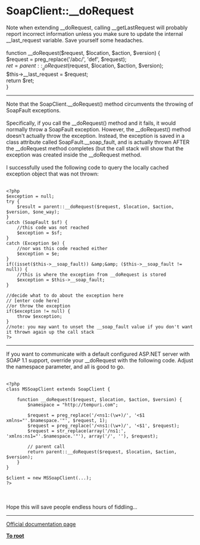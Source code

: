 # SoapClient::__doRequest



Note when extending __doRequest, calling __getLastRequest will probably report incorrect information unless you make sure to update the internal __last_request variable. Save yourself some headaches.<br><br>function __doRequest($request, $location, $action, $version) {<br>      $request = preg_replace(&apos;/abc/&apos;, &apos;def&apos;, $request);<br>      $ret = parent::__doRequest($request, $location, $action, $version);<br>      $this-&gt;__last_request = $request;<br>      return $ret;<br>}  

---

Note that the SoapClient.__doRequest() method circumvents the throwing of SoapFault exceptions.<br><br>Specifically, if you call the __doRequest() method and it fails, it would normally throw a SoapFault exception.  However, the __doRequest() method doesn&apos;t actually throw the exception. Instead, the exception is saved in a class attribute called SoapFault.__soap_fault, and is actually thrown AFTER the __doRequest method completes (but the call stack will show that the exception was created inside the __doRequest method.<br><br>I successfully used the following code to query the locally cached exception object that was not thrown:<br><br>

```
<?php
$exception = null;
try {
    $result = parent::__doRequest($request, $location, $action, $version, $one_way);
}
catch (SoapFault $sf) {
    //this code was not reached    
    $exception = $sf;
}
catch (Exception $e) {
    //nor was this code reached either
    $exception = $e;
}
if((isset($this->__soap_fault)) &amp;&amp; ($this->__soap_fault != null)) {
    //this is where the exception from __doRequest is stored
    $exception = $this->__soap_fault;
}

//decide what to do about the exception here
// [enter code here]
//or throw the exception
if($exception != null) {
    throw $exception;
}
//note: you may want to unset the __soap_fault value if you don't want it thrown again up the call stack
?>
```
  

---

If you want to communicate with a default configured ASP.NET server with SOAP 1.1 support, override your __doRequest with the following code. Adjust the namespace parameter, and all is good to go.<br><br>

```
<?php
class MSSoapClient extends SoapClient {

    function __doRequest($request, $location, $action, $version) {
        $namespace = "http://tempuri.com";

        $request = preg_replace('/<ns1:(\w+)/', '<$1 xmlns="'.$namespace.'"', $request, 1);
        $request = preg_replace('/<ns1:(\w+)/', '<$1', $request);
        $request = str_replace(array('/ns1:', 'xmlns:ns1="'.$namespace.'"'), array('/', ''), $request);

        // parent call
        return parent::__doRequest($request, $location, $action, $version);
    }
}

$client = new MSSoapClient(...);
?>
```
<br><br>Hope this will save people endless hours of fiddling...  

---

[Official documentation page](https://www.php.net/manual/en/soapclient.dorequest.php)

**[To root](/README.md)**